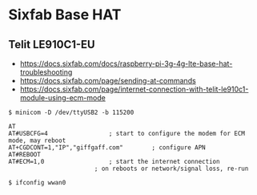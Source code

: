 # Sixfab Base HAT

## Telit LE910C1-EU

- https://docs.sixfab.com/docs/raspberry-pi-3g-4g-lte-base-hat-troubleshooting
- https://docs.sixfab.com/page/sending-at-commands
- https://docs.sixfab.com/page/internet-connection-with-telit-le910c1-module-using-ecm-mode

```
$ minicom -D /dev/ttyUSB2 -b 115200
```

```
AT
AT#USBCFG=4					; start to configure the modem for ECM mode, may reboot
AT+CGDCONT=1,"IP","giffgaff.com"		; configure APN
AT#REBOOT					
AT#ECM=1,0					; start the internet connection
						; on reboots or network/signal loss, re-run
```

```
$ ifconfig wwan0
```
